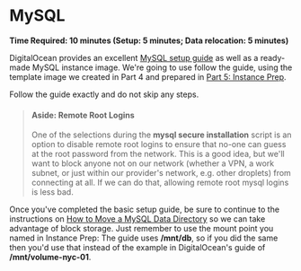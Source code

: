 # MySQL

**Time Required: 10 minutes \(Setup: 5 minutes; Data relocation: 5 minutes\)**

DigitalOcean provides an excellent [MySQL setup guide](https://www.digitalocean.com/community/tutorials/how-to-install-mysql-on-ubuntu-16-04) as well as a ready-made MySQL instance image. We're going to use follow the guide, using the template image we created in Part 4 and prepared in [Part 5: Instance Prep](/part5-Database/chapter2-InstancePrep.md).

Follow the guide exactly and do not skip any steps.

> #### Aside: Remote Root Logins
>
> One of the selections during the **mysql secure installation** script is an option to disable remote root logins to ensure that no-one can guess at the root password from the network. This is a good idea, but we'll want to block anyone not on our network \(whether a VPN, a work subnet, or just within our provider's network, e.g. other droplets\) from connecting at all. If we can do that, allowing remote root mysql logins is less bad.

Once you've completed the basic setup guide, be sure to continue to the instructions on [How to Move a MySQL Data Directory](https://www.digitalocean.com/community/tutorials/how-to-move-a-mysql-data-directory-to-a-new-location-on-ubuntu-16-04) so we can take advantage of block storage. Just remember to use the mount point you named in Instance Prep: The guide uses **/mnt/db**, so if you did the same then you'd use that instead of the example in DigitalOcean's guide of **/mnt/volume-nyc-01**.

